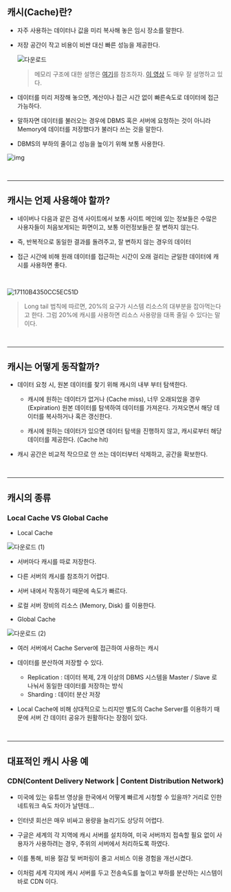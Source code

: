 ## 캐시(Cache)란?

- 자주 사용하는 데이터나 값을 미리 복사해 놓은 임시 장소를 말한다.

- 저장 공간이 작고 비용이 비싼 대신 빠른 성능을 제공한다.

  ![다운로드](https://user-images.githubusercontent.com/50399804/132229275-1f99fa2e-ca94-44c6-aa5a-c1fcd4773e57.png)

  > 메모리 구조에 대한 설명은 [여기](https://gourmet-eundong.tistory.com/22)를 참조하자. [이 영상](https://youtu.be/c33ojJ7kE7M) 도 매우 잘 설명하고 있다.

- 데이터를 미리 저장해 놓으면, 계산이나 접근 시간 없이 빠른속도로 데이터에 접근 가능하다.

- 말하자면 데이터를 불러오는 경우에 DBMS 혹은 서버에 요청하는 것이 아니라 Memory에 데이터를 저장했다가 불러다 쓰는 것을 말한다.

- DBMS의 부하의 줄이고 성능을 높이기 위해 보통 사용한다.

![img](https://user-images.githubusercontent.com/50399804/132231485-cc76d6b5-73fb-4ba3-9e99-f0c4b6804e50.png)

<br>

---

## 캐시는 언제 사용해야 할까?

- 네이버나 다음과 같은 검색 사이트에서 보통 사이트 메인에 있는 정보들은 수많은 사용자들이 처음보게되는 화면이고, 보통 이런정보들은 잘 변하지 않는다.

- 즉, 반복적으로 동일한 결과를 돌려주고, 잘 변하지 않는 경우의 데이터

- 접근 시간에 비해 원래 데이터를 접근하는 시간이 오래 걸리는 균일한 데이터에 캐시를 사용하면 좋다.

<br>

![17110B4350CC5EC51D](https://user-images.githubusercontent.com/50399804/132230034-af021bca-0241-4a33-8562-8867a31a5b9b.jpeg)

> Long tail 법칙에 따르면, 20%의 요구가 시스템 리소스의 대부분을 잡아먹는다고 한다. 그럼 20%에 캐시를 사용하면 리소스 사용량을 대폭 줄일 수 있다는 말이다.

<br>

---

## 캐시는 어떻게 동작할까?

- 데이터 요청 시, 원본 데이터를 찾기 위해 캐시의 내부 부터 탐색한다.

  - 캐시에 원하는 데이터가 없거나 (Cache miss), 너무 오래되었을 경우(Expiration) 원본 데이터를 탐색하여 데이터를 가져온다. 가져오면서 해당 데이터를 복사하거나 혹은 갱신한다.

  - 캐시에 원하는 데이터가 있으면 데이터 탐색을 진행하지 않고, 캐시로부터 해당 데이터를 제공한다. (Cache hit)

- 캐시 공간은 비교적 작으므로 안 쓰는 데이터부터 삭제하고, 공간을 확보한다.

<br>

---

## 캐시의 종류

### Local Cache VS Global Cache

- Local Cache

![다운로드 (1)](https://user-images.githubusercontent.com/50399804/132232054-79374b79-c411-4746-893b-40d947465ca2.png)

- 서버마다 캐시를 따로 저장한다.

- 다른 서버의 캐시를 참조하기 어렵다.

- 서버 내에서 작동하기 때문에 속도가 빠르다.

- 로컬 서버 장비의 리소스 (Memory, Disk) 를 이용한다.

- Global Cache

![다운로드 (2)](https://user-images.githubusercontent.com/50399804/132232052-718d2247-fea6-40e1-b089-5c17d3942bc2.png)

- 여러 서버에서 Cache Server에 접근하여 사용하는 캐시

- 데이터를 분산하여 저장할 수 있다.

  - Replication : 데이터 복제, 2개 이상의 DBMS 시스템을 Master / Slave 로 나눠서 동일한 데이터를 저장하는 방식
  - Sharding : 데이터 분산 저장

- Local Cache에 비해 상대적으로 느리지만 별도의 Cache Server를 이용하기 때문에 서버 간 데이터 공유가 원활하다는 장점이 있다.

<br>

---

## 대표적인 캐시 사용 예

### CDN(Content Delivery Network | Content Distribution Network)

- 미국에 있는 유튜브 영상을 한국에서 어떻게 빠르게 시청할 수 있을까? 거리로 인한 네트워크 속도 차이가 날텐데...

- 인터넷 회선은 매우 비싸고 용량을 늘리기도 상당히 어렵다.

- 구글은 세계의 각 지역에 캐시 서버를 설치하여, 미국 서버까지 접속할 필요 없이 사용자가 사용하려는 경우, 주위의 서버에서 처리하도록 하였다.

- 이를 통해, 비용 절감 및 버퍼링이 줄고 서비스 이용 경험을 개선시켰다.

- 이처럼 세계 각지에 캐시 서버를 두고 전송속도를 높이고 부하를 분산하는 시스템이 바로 CDN 이다.
